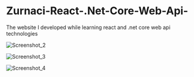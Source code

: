# Zurnaci-React-.Net-Core-Web-Api-
The website I developed while learning react and .net core web api technologies

![Screenshot_2](https://github.com/user-attachments/assets/c3a3a212-a7a9-4430-a6fa-9fe0b089a586)


![Screenshot_3](https://github.com/user-attachments/assets/8619f768-1bd0-443c-a7c8-801551933830)


![Screenshot_4](https://github.com/user-attachments/assets/0facfb46-3f33-4b16-ae79-cbc8f299ba1d)
